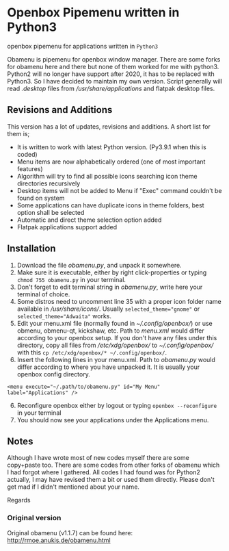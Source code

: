 # Openbox Pipemenu written in Python3 
openbox pipemenu for applications written in ```Python3```

Obamenu is pipemenu for openbox window manager. There are some forks for obamenu here and there but none of them worked for me with python3.
Python2 will no longer have support after 2020, it has to be replaced with Python3. So I have decided to maintain my own version.
Script generally will read *.desktop* files from */usr/share/applications* and flatpak desktop files.

## Revisions and Additions
This version has a lot of updates, revisions and additions. A short list for them is;
- It is written to work with latest Python version. (Py3.9.1 when this is coded)
- Menu items are now alphabetically ordered (one of most important features)
- Algorithm will try to find all possible icons searching icon theme directories recursively
- Desktop items will not be added to Menu if "Exec" command couldn't be found on system
- Some applications can have duplicate icons in theme folders, best option shall be selected
- Automatic and direct theme selection option added
- Flatpak applications support added

## Installation
1. Download the file *obamenu.py*, and unpack it somewhere. 
2. Make sure it is executable, either by right click-properties or typing ```chmod 755 obamenu.py``` in your terminal.
3. Don't forget to edit terminal string in *obamenu.py*, write here your terminal of choice.
4. Some distros need to uncomment line 35 with a proper icon folder name available in */usr/share/icons/*. Usually ````selected_theme="gnome"```` or ````selected_theme="Adwaita"```` works.
5. Edit your menu.xml file (normally found in *~/.config/openbox/*) or use obmenu, obmenu-qt, kickshaw, etc.  Path to *menu.xml* would differ according to your openbox setup. If you don't have any files under this directory, copy all files from */etc/xdg/openbox/* to *~/.config/openbox/* with this ```cp /etc/xdg/openbox/* ~/.config/openbox/```.
6. Insert the following lines in your menu.xml. Path to *obamenu.py* would differ according to where you have unpacked it. It is usually your openbox config directory.
```
<menu execute="~/.path/to/obamenu.py" id="My Menu" label="Applications" />
```
6. Reconfigure openbox either by logout or typing ```openbox --reconfigure``` in your terminal
7. You should now see your applications under the Applications menu.

## Notes
Although I have wrote most of new codes myself there are some copy+paste too.
There are some codes from other forks of obamenu which I had forgot where I gathered.
All codes I had found was for Python2 actually, I may have revised them a bit or used them directly.
Please don't get mad if I didn't mentioned about your name.

Regards

### Original version
Original obamenu (v1.1.7) can be found here: http://rmoe.anukis.de/obamenu.html
